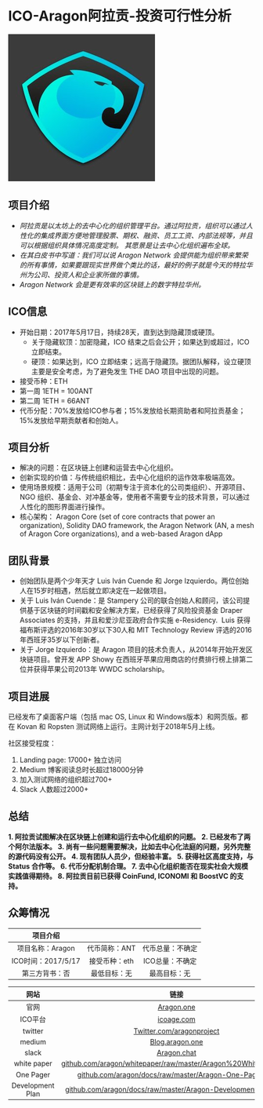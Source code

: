 ICO-Aragon阿拉贡-投资可行性分析
=====

![aragon-logo](../logo/aragon-logo.jpg)

项目介绍
----
* *阿拉贡是以太坊上的去中心化的组织管理平台。通过阿拉贡，组织可以通过人性化的集成界面方便地管理股票、期权、融资、员工工资、内部法规等，并且可以根据组织具体情况高度定制。 其愿景是让去中心化组织遍布全球。*
* *在其白皮书中写道：我们可以说 Aragon Network 会提供能为组织带来繁荣的所有事情，如果要跟现实世界做个类比的话，最好的例子就是今天的特拉华州为公司、投资人和企业家所做的事情。*
* *Aragon Network 会是更有效率的区块链上的数字特拉华州。*

ICO信息
-----
* 开始日期：2017年5月17日，持续28天，直到达到隐藏顶或硬顶。
  * 关于隐藏软顶：加密隐藏，ICO 结束之后会公开；如果达到或超过，ICO立即结束。
  * 硬顶：如果达到，ICO 立即结束；远高于隐藏顶。据团队解释，设立硬顶主要是安全考虑，为了避免发生 THE DAO 项目中出现的问题。
* 接受币种：ETH
 * 第一周 1ETH = 100ANT
 * 第二周 1ETH = 66ANT
* 代币分配：70%发放给ICO参与者；15%发放给长期资助者和阿拉贡基金；15%发放给早期贡献者和创始人。

项目分析
-----
* 解决的问题：在区块链上创建和运营去中心化组织。
* 创新实现的价值：与传统组织相比，去中心化组织的运作效率极端高效。
* 使用场景规模：适用于公司（初期专注于资本化的公司类组织）、开源项目、NGO 组织、基金会、对冲基金等，使用者不需要专业的技术背景，可以通过人性化的图形界面进行操作。
* 核心架构： Aragon Core (set of core contracts that power an organization), Solidity DAO framework, the Aragon Network (AN, a mesh of Aragon Core organizations), and a web-based Aragon dApp

团队背景
-----
* 创始团队是两个少年天才 Luis Iván Cuende 和 Jorge Izquierdo。两位创始人在15岁时相遇，然后就立即决定在一起做项目。
* 关于 Luis Iván Cuende：是 Stampery 公司的联合创始人和顾问，该公司提供基于区块链的时间戳和安全解决方案，已经获得了风险投资基金 Draper Associates 的支持，并且和爱沙尼亚政府合作实施 e-Residency.  Luis 获得福布斯评选的2016年30岁以下30人和 MIT Technology Review 评选的2016年西班牙35岁以下创新者。
* 关于 Jorge Izquierdo：是 Aragon 项目的技术负责人，从2014年开始开发区块链项目。曾开发 APP Showy 在西班牙苹果应用商店的付费排行榜上排第二位并获得苹果公司2013年 WWDC scholarship。

项目进展
-----
已经发布了桌面客户端（包括 mac OS, Linux 和 Windows版本）和网页版。都在 Kovan 和 Ropsten 测试网络上运行。主网计划于2018年5月上线。

社区接受程度：
1. Landing page: 17000+ 独立访问
2. Medium 博客阅读总时长超过18000分钟
3. 加入测试网络的组织超过700+
4. Slack 人数超过2000+
    
总结
----
**1. 阿拉贡试图解决在区块链上创建和运行去中心化组织的问题。
2. 已经发布了两个阿尔法版本。
3. 尚有一些问题需要解决，比如去中心化法庭的问题，另外完整的源代码没有公开。
4. 现有团队人员少，但经验丰富。
5. 获得社区高度支持，与 Status 合作等。
6. 代币分配机制合理。
7. 去中心化组织能否在现实社会大规模实践值得期待。
8. 阿拉贡目前已获得 CoinFund, ICONOMI 和 BoostVC 的支持。**

众筹情况
----
|项目介绍|||
|:----:|:------:|:----:|
|项目名称：Aragon|代币简称：ANT|代币总量：不确定|
|ICO时间：2017/5/17|接受币种：eth|ICO总量：不确定|
|第三方背书：否|最低目标：无|最高目标：无|


|网站|链接|
|:----:|:------:|
|官网|[Aragon.one](http://www.Aragon.one)|
|ICO平台|[icoage.com](http://www.icoage.com)|
|twitter|[Twitter.com/aragonproject](http://www.Twitter.com/aragonproject)|
|medium|[Blog.aragon.one](http://Blog.aragon.one)|
|slack|[Aragon.chat](http://www.Aragon.chat)|
|white paper|[github.com/aragon/whitepaper/raw/master/Aragon%20Whitepaper.pdf](http://github.com/aragon/whitepaper/raw/master/Aragon%20Whitepaper.pdf)|
|One Pager|[github.com/aragon/docs/raw/master/Aragon-One-Pager.pdf](http://github.com/aragon/docs/raw/master/Aragon-One-Pager.pdf)|
|Development Plan|[github.com/aragon/docs/raw/master/Aragon-Development-Plan.pdf](http://github.com/aragon/docs/raw/master/Aragon-Development-Plan.pdf)|





